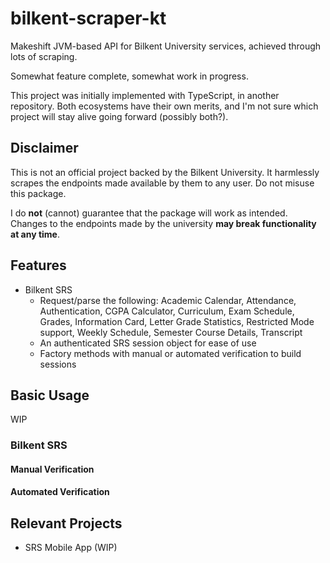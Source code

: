 # bilkent-scraper-kt

Makeshift JVM-based API for Bilkent University services, achieved through lots of scraping.

Somewhat feature complete, somewhat work in progress.

This project was initially implemented with TypeScript, in another repository.
Both ecosystems have their own merits, and I'm not sure which project will
stay alive going forward (possibly both?).

## Disclaimer

This is not an official project backed by the Bilkent University.
It harmlessly scrapes the endpoints made available by them to any user.
Do not misuse this package.

I do **not** (cannot) guarantee that the package will work as intended.
Changes to the endpoints made by the university **may break functionality at any time**.

## Features

- Bilkent SRS
  - Request/parse the following:
    Academic Calendar,
    Attendance,
    Authentication,
    CGPA Calculator,
    Curriculum,
    Exam Schedule,
    Grades,
    Information Card,
    Letter Grade Statistics,
    Restricted Mode support,
    Weekly Schedule,
    Semester Course Details,
    Transcript
  - An authenticated SRS session object for ease of use
  - Factory methods with manual or automated verification to build sessions

## Basic Usage

WIP

### Bilkent SRS

#### Manual Verification

#### Automated Verification

## Relevant Projects

- SRS Mobile App (WIP)
